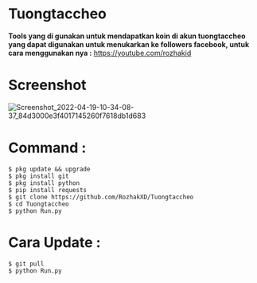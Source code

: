 # Tuongtaccheo

**Tools yang di gunakan untuk mendapatkan koin di akun tuongtaccheo yang dapat digunakan untuk menukarkan ke followers facebook, untuk cara menggunakan nya :** https://youtube.com/rozhakid

# Screenshot

![Screenshot_2022-04-19-10-34-08-37_84d3000e3f4017145260f7618db1d683](https://user-images.githubusercontent.com/65714340/164376016-aee1e498-f591-4c4b-8156-e3c34d5eff2a.png)

# Command :
    $ pkg update && upgrade
    $ pkg install git
    $ pkg install python
    $ pip install requests
    $ git clone https://github.com/RozhakXD/Tuongtaccheo
    $ cd Tuongtaccheo
    $ python Run.py

# Cara Update :
    $ git pull
    $ python Run.py
